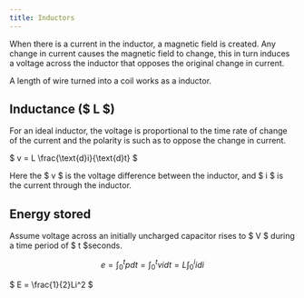 ```yaml
---
title: Inductors
---
```


When there is a current in the inductor, a magnetic field is created. Any change
in current causes the magnetic field to change, this in turn induces a voltage
across the inductor that opposes the original change in current.

A length of wire turned into a coil works as a inductor.

## Inductance ($ L $)

For an ideal inductor, the voltage is proportional to the time rate of change of
the current and the polarity is such as to oppose the change in current.

$ v = L \frac{\text{d}i}{\text{d}t} $

Here the $ v $ is the voltage difference between the inductor, and $ i $ is the
current through the inductor.

## Energy stored

Assume voltage across an initially uncharged capacitor rises to $ V $ during a
time period of $ t $seconds.

```math
e = \int_{0}^{t} p dt = \int_{0}^{t} vi dt = L \int_{0}^{i} i di
```

$ E = \frac{1}{2}Li^2 $
